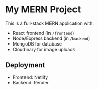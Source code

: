 # My MERN Project

This is a full-stack MERN application with:

- React frontend (in `/frontend`)
- Node/Express backend (in `/backend`)
- MongoDB for database
- Cloudinary for image uploads

## Deployment

- Frontend: Netlify
- Backend: Render
